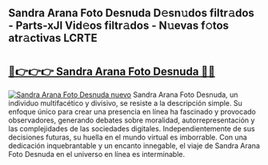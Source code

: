 ## Sandra Arana Foto Desnuda D𝚎sn𝚞dos filtr𝚊dos - Parts-xJl Vid𝚎os filtr𝚊dos - N𝚞evas f𝚘tos atr𝚊ctivas LCRTE

# <h2><a href="http://mb6m6mz.tromn.icu/?c=Sandra+Arana+Foto+Desnuda">🔗👉👉👉 Sandra Arana Foto Desnuda 🔗🔗</a></h2>

[![Sandra Arana Foto Desnuda nuevo](https://i.imgur.com/pEAQMta.gif)](http://mb6m6mz.tromn.icu/?c=Sandra+Arana+Foto+Desnuda)
Sandra Arana Foto Desnuda, un individuo multifacético y divisivo, se resiste a la descripción simple. Su enfoque único para crear una presencia en línea ha fascinado y provocado observadores, generando debates sobre moralidad, autorrepresentación y las complejidades de las sociedades digitales. Independientemente de sus decisiones futuras, su huella en el mundo virtual es imborrable. Con una dedicación inquebrantable y un encanto innegable, el viaje de Sandra Arana Foto Desnuda en el universo en línea es interminable.
